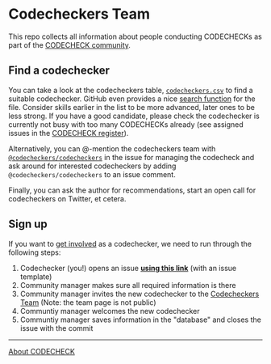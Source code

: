 # Codecheckers Team

This repo collects all information about people conducting CODECHECKs as part of the [CODECHECK community](https://codecheck.org.uk/guide/community-process).

## Find a codechecker

You can take a look at the codecheckers table, [`codecheckers.csv`](codecheckers.csv) to find a suitable codechecker.
GitHub even provides a nice [search function](https://help.github.com/en/github/managing-files-in-a-repository/rendering-csv-and-tsv-data) for the file.
Consider skills earlier in the list to be more advanced, later ones to be less strong.
If you have a good candidate, please check the codechecker is currently not busy with too many CODECHECKs already (see assigned issues in the [CODECHECK register](https://github.com/codecheckers/register/)).

Alternatively, you can @-mention the codecheckers team with [`@codecheckers/codecheckers`](https://github.com/orgs/codecheckers/teams/codecheckers) in the issue for managing the codecheck and ask around for interested codecheckers by adding `@codecheckers/codecheckers` to an issue comment.

Finally, you can ask the author for recommendations, start an open call for codecheckers on Twitter, et cetera.

## Sign up

If you want to [get involved](https://codecheck.org.uk/get-involved) as a codechecker, we need to run through the following steps:

1. Codechecker (you!) opens an issue **[using this link](https://github.com/codecheckers/codecheckers/issues/new?assignees=nuest&labels=registration&template=codechecker-registration.md&title=Register+as+codechecker)** (with an issue template)
2. Community manager makes sure all required information is there
3. Community manager invites the new codechecker to the [Codecheckers Team](https://github.com/orgs/codecheckers/teams/codecheckers) (Note: the team page is not public)
4. Communtiy manager welcomes the new codechecker
5. Communtiy manager saves information in the "database" and closes the issue with the commit

------

[About CODECHECK](https://codecheck.org.uk/)

